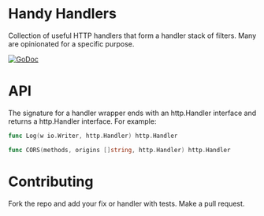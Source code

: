 # Handy Handlers

Collection of useful HTTP handlers that form a handler stack of filters.  Many
are opinionated for a specific purpose.

[![GoDoc](https://godoc.org/github.com/streadway/handy?status.svg)](https://godoc.org/github.com/streadway/handy)

# API

The signature for a handler wrapper ends with an http.Handler interface and returns a http.Handler interface.  For example:

```go
func Log(w io.Writer, http.Handler) http.Handler

func CORS(methods, origins []string, http.Handler) http.Handler
```

# Contributing

Fork the repo and add your fix or handler with tests.  Make a pull request.

